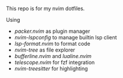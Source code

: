 This repo is for my nvim dotfiles.

Using
- *packer.nvim* as plugin manager 
- *nvim-lspconfig* to manage builtin lsp client
- *lsp-format.nvim* to format code
- *nvim-tree* as file explorer
- *bufferline.nvim* and *lualine.nvim*
- *telescope.nvim* for fzf integration
- *nvim-treesitter* for highlighting
